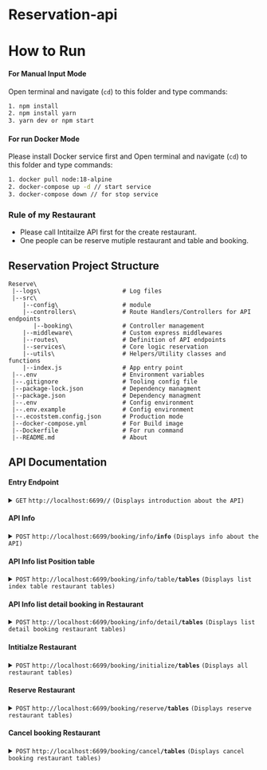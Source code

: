 # Reservation-api

# How to Run
#### For Manual Input Mode

Open terminal and navigate (`cd`) to this folder and type commands:

```bash
1. npm install
2. npm install yarn
3. yarn dev or npm start
```

#### For run Docker Mode

Please install Docker service first and Open terminal and navigate (`cd`) to this folder and type commands:

```bash
1. docker pull node:18-alpine
2. docker-compose up -d // start service
3. docker-compose down // for stop service
```

### Rule of my Restaurant

* Please call Intitailze API first for the create restaurant.
* One people can be reserve mutiple restaurant and table and booking.


## Reservation Project Structure

```
Reserve\         
 |--logs\                       # Log files             
 |--src\
    |--config\                  # module
    |--controllers\             # Route Handlers/Controllers for API endpoints
       |--booking\              # Controller management
    |--middleware\              # Custom express middlewares
    |--routes\                  # Definition of API endpoints
    |--services\                # Core logic reservation
    |--utils\                   # Helpers/Utility classes and functions
    |--index.js                 # App entry point
 |--.env                        # Environment variables
 |--.gitignore                  # Tooling config file
 |--package-lock.json           # Dependency managment
 |--package.json                # Dependency managment
 |--.env                        # Config environment
 |--.env.example                # Config environment
 |--.ecoststem.config.json      # Production mode
 |--docker-compose.yml          # For Build image
 |--Dockerfile                  # For run command
 |--README.md                   # About
 ```

 ## API Documentation

#### Entry Endpoint

<details>
<summary><code>GET</code> <code>http://localhost:6699/<b>/</b></code> <code>(Displays introduction about the API)</code></summary>

##### Responses
> | http code     | content-type          | response                                   |
> |---------------|-----------------------|-------------------------------------------               |
> | `200`         | `text/html`           |`Welcome to Restaurant Table Reservation System's API! 🎉`|

##### Example cURL
> ```javascript
>  curl -i -H 'Accept: text/html' http://localhost:6699/
> ```
</details>

#### API Info

<details>
<summary><code>POST</code> <code>http://localhost:6699/booking/info<b>/info</b></code> <code>(Displays info about the API)</code></summary>

##### Responses
> | http code     | content-type          | response                                   |
> |---------------|-----------------------|-------------------------------------------             
> | `200`         | `application/json`    |  `"status": { "code": 0,"message": "Success"}, "data": { "restaurant": "b", "totalTable": 5, "totalAvaliable": 5, "dateAvaliable":"11-05-2023"}`
> | `400`         | `application/json`    | `"status": { "code": 0,"message": "Success"}, "data": "Not found Restaurant"`|
> | `999`         | `application/json`           |`"status": { "code": 0,"message": "Success"}, "data": ServiceNotAvailable`|
   

##### Example cURL
> ```javascript
> 'Accept: application/json' http://localhost:6699/booking/info req.body { restaurant: "example b" }
> ```
</details>

#### API Info list Position table

<details>
<summary><code>POST</code> <code>http://localhost:6699/booking/info/table<b>/tables</b></code> <code>(Displays list index table restaurant tables)</code></summary>

##### Responses
> | http code     | content-type          | response                                   |
> |---------------|-----------------------|-------------------------------------------               |
> | `200`         | `application/json`    |`"status": { "code": 0,"message": "Success"}, "data": {"restaurant": "b","data": [1,2,3,4,5]}`|
> | `400`         | `application/json`    | `"status": { "code": 0,"message": "Success"}, "data": "Not found Restaurant"`|
> | `999`         | `application/json`           |`"status": { "code": 0,"message": "Success"}, "data": ServiceNotAvailable`|

##### Example cURL
> ```javascript
>  curl -i -H 'Accept: application/json' http://localhost:6699/booking/info/table req.body { restaurant: "example b" }
> ```
</details>

#### API Info list detail booking in Restaurant

<details>
<summary><code>POST</code> <code>http://localhost:6699/booking/info/detail<b>/tables</b></code> <code>(Displays list detail booking restaurant tables)</code></summary>

##### Responses
> | http code     | content-type          | response                                   |
> |---------------|-----------------------|-------------------------------------------               |
> | `200`         | `application/json`    |`"status": { "code": 0,"message": "Success"}, "data": {"restaurant": "b","data": bookingID": "b-1683788823429-aa2"...`|
> | `400`         | `application/json`    | `"status": { "code": 0,"message": "Success"}, "data": "Not found Restaurant"`|
> | `999`         | `application/json`           |`"status": { "code": 0,"message": "Success"}, "data": ServiceNotAvailable`|

##### Example cURL
> ```javascript
>  curl -i -H 'Accept: application/json' http://localhost:6699//booking/info/detail req.body { restaurant: "example b" }
> ```
</details>

#### Intitialze Restaurant

<details>
<summary><code>POST</code> <code>http://localhost:6699/booking/initialize<b>/tables</b></code> <code>(Displays all restaurant tables)</code></summary>

##### Responses
> | http code     | content-type          | response                                   |
> |---------------|-----------------------|-------------------------------------------               |
> | `201`         | `application/json`           |`"status": { "code": 0,"message": "Success"}, "data": {"restaurant": "b","tables": 5}`|
> | `400`         | `application/json`           |`"status": { "code": 0,"message": "Success"}, "data": This restaurant has already created`|
> | `999`         | `application/json`           |`"status": { "code": 0,"message": "Success"}, "data": ServiceNotAvailable`|

##### Example cURL
> ```javascript
>  curl -i -H 'Accept: application/json' http://localhost:6699/booking/initialize req.body { restaurant: "example b, table: 5" }
> ```
</details>

#### Reserve Restaurant

<details>
<summary><code>POST</code> <code>http://localhost:6699/booking/reserve<b>/tables</b></code> <code>(Displays reserve restaurant tables)</code></summary>

##### Responses
> | http code     | content-type          | response                                   |
> |---------------|-----------------------|-------------------------------------------               |
> | `200`         | `application/json`           |`"status": { "code": 0,"message": "Success"}, "data": {"bookingID": "b-1683794899208-aa2",..}`|
> | `400`         | `application/json`           |`"status": { "code": 0,"message": "Success"}, "data": Table is not available`|
> | `400`         | `application/json`           |`"status": { "code": 0,"message": "Success"}, "data": Not found Restaurant`|
> | `999`         | `application/json`           |`"status": { "code": 0,"message": "Success"}, "data": ServiceNotAvailable`|

##### Example cURL
> ```javascript
>  curl -i -H 'Accept: application/json' http://localhost:6699/booking/reserve req.body {     "restaurant": "b" "type": "diner_group", "adults": 5,"name": "aa2","email": "tt@gmail.com","phonenumber": "0932222222","date": "09/05/2023" }
> ```
</details>

#### Cancel booking Restaurant

<details>
<summary><code>POST</code> <code>http://localhost:6699/booking/cancel<b>/tables</b></code> <code>(Displays cancel booking restaurant tables)</code></summary>

##### Responses
> | http code     | content-type          | response                                   |
> |---------------|-----------------------|-------------------------------------------               |
> | `200`         | `application/json`           |`"status": { "code": 0,"message": "Success"}, "data": Already cancel booking`|
> | `400`         | `application/json`           |`"status": { "code": 0,"message": "Success"}, "data": Table is not available`|
> | `400`         | `application/json`           |`"status": { "code": 0,"message": "Success"}, "data": Not found Restaurant`|
> | `999`         | `application/json`           |`"status": { "code": 0,"message": "Success"}, "data": ServiceNotAvailable`|

##### Example cURL
> ```javascript
>  curl -i -H 'Accept: application/json' http://localhost:6699/booking/cancel req.body { "restaurant": "b","bookId": "b-1683788823429-aa2"}
> ```
</details>

